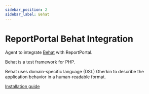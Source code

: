 ```yaml
---
sidebar_position: 2
sidebar_label: Behat
---
```


# ReportPortal Behat Integration

Agent to integrate [Behat](https://docs.behat.org/en/latest/) with ReportPortal.

Behat is a test framework for PHP.

Behat uses domain-specific language (DSL) Gherkin to describe the application behavior in a human-readable format.

[Installation guide](https://github.com/reportportal/agent-php-Behat#readme)
